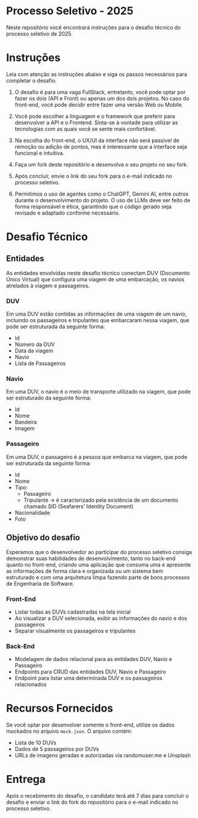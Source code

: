 # Processo Seletivo - 2025
Neste repositório você encontrará instruções para o desafio técnico do processo seletivo de 2025.

# Instruções
Leia com atenção as instruções abaixo e siga os passos necessários para completar o desafio.

1. O desafio é para uma vaga FullStack, entretanto, você pode optar por fazer os dois (API e Front) ou apenas um dos dois projetos. No caso do front-end, você pode decidir entre fazer uma versão Web ou Mobile.  

2. Você pode escolher a linguagem e o framework que preferir para desenvolver a API e o Frontend. Sinta-se à vontade para utilizar as tecnologias com as quais você se sente mais confortável.

3. Na escolha do front-end, o UX/UI da interface não será passível de remoção ou adição de pontos, mas é interessante que a interface seja funcional e intuitiva.

4. Faça um fork deste repositório e desenvolva o seu projeto no seu fork. 

5. Após concluir, envie o link do seu fork para o e-mail indicado no processo seletivo.

6. Permitimos o uso de agentes como o ChatGPT, Gemini AI, entre outros durante o desenvolvimento do projeto. O uso de LLMs deve ser feito de forma responsável e ética, garantindo que o código gerado seja revisado e adaptado conforme necessário.

# Desafio Técnico 
## Entidades
As entidades envolvidas neste desafio técnico conectam DUV (Documento Único Virtual) que configura uma viagem de uma embarcação, os navios atrelados à viagem e passageiros.

### DUV
Em uma DUV estão contidas as informações de uma viagem de um navio, incluindo os passageiros e tripulantes que embarcaram nessa viagem, que pode ser estruturada da seguinte forma:

- Id
- Número da DUV
- Data da viagem
- Navio 
- Lista de Passageiros

### Navio
Em uma DUV, o navio é o meio de transporte utilizado na viagem, que pode ser estruturado da seguinte forma:

- Id
- Nome
- Bandeira
- Imagem

### Passageiro
Em uma DUV, o passageiro é a pessoa que embarca na viagem, que pode ser estruturada da seguinte forma:

- Id
- Nome
- Tipo: 
  - Passageiro
  - Tripulante -> é caracterizado pela existência de um documento chamado SID (Seafarers' Identity Document)
- Nacionalidade
- Foto

## Objetivo do desafio
Esperamos que o desenvolvedor ao participar do processo seletivo consiga demonstrar suas habilidades de desenvolvimento, tanto no back-end quanto no front-end, criando uma aplicação que consuma uma e apresente as informações de forma clara e organizada ou um sistema bem estruturado e com uma arquitetura limpa fazendo parte de bons processos de Engenharia de Software.


### Front-End
- Listar todas as DUVs cadastradas na tela inicial
- Ao visualizar a DUV selecionada, exibir as informações do navio e dos passageiros
- Separar visualmente os passageiros e tripulantes

### Back-End
- Modelagem de dados relacional para as entidades DUV, Navio e Passageiro
- Endpoints para CRUD das entidades DUV, Navio e Passageiro
- Endpoint para listar uma determinada DUV e os passageiros relacionados


# Recursos Fornecidos
Se você optar por desenvolver somente o front-end, utilize os dados mockados no arquivo `mock.json`. O arquivo contém:

- Lista de 10 DUVs
- Dados de 5 passageiros por DUVs
- URLs de imagens geradas e autorizadas via randomuser.me e Unsplash


# Entrega
Após o recebimento do desafio, o candidato terá até 7 dias para concluir o desafio e enviar o link do fork do repositório para o e-mail indicado no processo seletivo.